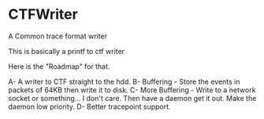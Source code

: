 CTFWriter
=========

A Common trace format writer

This is basically a printf to ctf writer

Here is the "Roadmap" for that. 

A- A writer to CTF straight to the hdd. 
B- Buffering - Store the events in packets of 64KB then write it to disk. 
C- More Buffering - Write to a network socket or something... I don't care. Then have a daemon get it out. Make the daemon low priority. 
D- Better tracepoint support.
